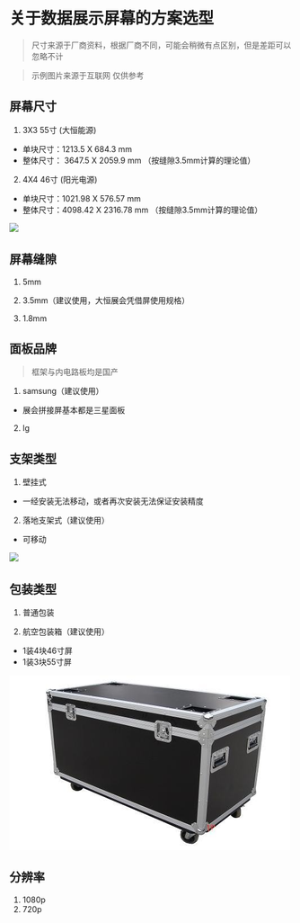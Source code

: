 # 关于数据展示屏幕的方案选型

> 尺寸来源于厂商资料，根据厂商不同，可能会稍微有点区别，但是差距可以忽略不计

> 示例图片来源于互联网 仅供参考

## 屏幕尺寸

1. 3X3 55寸 (大恒能源)
* 单块尺寸：1213.5 X 684.3 mm
* 整体尺寸： 3647.5 X 2059.9 mm （按缝隙3.5mm计算的理论值）


2. 4X4 46寸 (阳光电源)
* 单块尺寸：1021.98 X 576.57 mm 
* 整体尺寸：4098.42 X 2316.78 mm （按缝隙3.5mm计算的理论值）

![]("./images/44.jpg")

## 屏幕缝隙

1. 5mm 

2. 3.5mm（建议使用，大恒展会凭借屏使用规格）

3. 1.8mm

## 面板品牌

> 框架与内电路板均是国产

1. samsung（建议使用）

* 展会拼接屏基本都是三星面板 

2. lg

## 支架类型

1. 壁挂式

* 一经安装无法移动，或者再次安装无法保证安装精度

2. 落地支架式（建议使用）

* 可移动

![]("./images/支架.jpg")

## 包装类型

1. 普通包装

2. 航空包装箱（建议使用）
* 1装4块46寸屏
* 1装3块55寸屏

![](./images/航空箱.jpg)


## 分辨率

1. 1080p 
2. 720p
